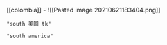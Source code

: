 [[colombia]] - ![[Pasted image 20210621183404.png]]

```query
"south 美国 tk"
```

```query
"south america"
```